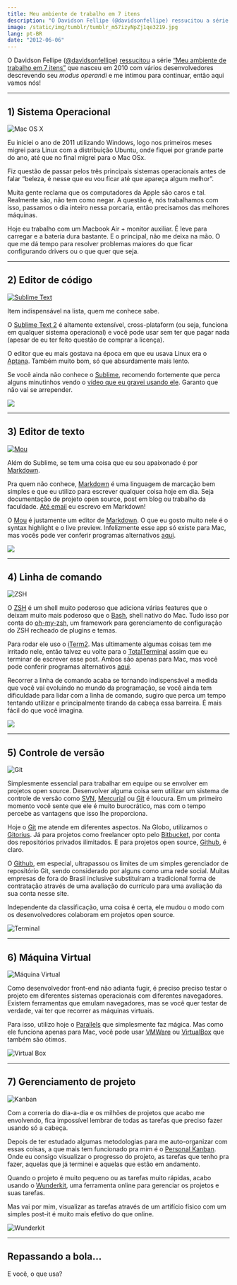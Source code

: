 ```yaml
---
title: Meu ambiente de trabalho em 7 itens
description: "O Davidson Fellipe (@davidsonfellipe) ressucitou a série “Meu ambiente de trabalho em 7 itens” que nasceu em 2010 com vários desenvolvedores descrevendo seu modus operandi e me intimou para continuar, então aqui vamos nós!"
image: /static/img/tumblr/tumblr_m57izyNpZj1qe3219.jpg
lang: pt-BR
date: "2012-06-06"
---
```


O Davidson Fellipe ([@davidsonfellipe](https://twitter.com/#!/davidsonfellipe)) [ressucitou](http://fellipe.com/blog/meu-ambiente-de-trabalho-em-7-itens/) a série [“Meu ambiente de trabalho em 7 itens”](https://www.google.com.br/search?q=Meu+ambiente+de+trabalho+em+7) que nasceu em 2010 com vários desenvolvedores descrevendo seu _modus operandi_ e me intimou para continuar, então aqui vamos nós!

<!-- more -->

---

## 1) Sistema Operacional

![Mac OS X](/static/img/tumblr/tumblr_m575ywGoIo1qe3219.jpg)

Eu iniciei o ano de 2011 utilizando Windows, logo nos primeiros meses migrei para Linux com a distribuição Ubuntu, onde fiquei por grande parte do ano, até que no final migrei para o Mac OSx.

Fiz questão de passar pelos três principais sistemas operacionais antes de falar “beleza, é nesse que eu vou ficar até que apareça algum melhor”.

Muita gente reclama que os computadores da Apple são caros e tal. Realmente são, não tem como negar. A questão é, nós trabalhamos com isso, passamos o dia inteiro nessa porcaria, então precisamos das melhores máquinas.

Hoje eu trabalho com um Macbook Air + monitor auxiliar. É leve para carregar e a bateria dura bastante. E o principal, não me deixa na mão. O que me dá tempo para resolver problemas maiores do que ficar configurando drivers ou o que quer que seja.

---

## 2) Editor de código

[![Sublime Text](/static/img/tumblr/tumblr_m575z6zAaM1qe3219.jpg)](http://www.sublimetext.com/2)

Item indispensável na lista, quem me conhece sabe.

O [Sublime Text 2](http://www.sublimetext.com/2) é altamente extensível, cross-plataform (ou seja, funciona em qualquer sistema operacional) e você pode usar sem ter que pagar nada (apesar de eu ter feito questão de comprar a licença).

O editor que eu mais gostava na época em que eu usava Linux era o [Aptana](http://www.aptana.com/). Também muito bom, só que absurdamente mais lento.

Se você ainda não conhece o [Sublime](http://www.sublimetext.com/2), recomendo fortemente que perca alguns minutinhos vendo o [vídeo que eu gravei usando ele](https://www.youtube.com/watch?v=Ms3Vsz7Jc3A). Garanto que não vai se arrepender.

![](/static/img/tumblr/tumblr_m573uyPZA71qe3219.png)

---

## 3) Editor de texto

[![Mou](/static/img/tumblr/tumblr_m575zjXGf91qe3219.jpg)](http://mouapp.com/)

Além do Sublime, se tem uma coisa que eu sou apaixonado é por [Markdown](http://daringfireball.net/projects/markdown/).

Pra quem não conhece, [Markdown](http://daringfireball.net/projects/markdown/) é uma linguagem de marcação bem simples e que eu utilizo para escrever qualquer coisa hoje em dia. Seja documentação de projeto open source, post em blog ou trabalho da faculdade. [Até email](https://chrome.google.com/webstore/detail/elifhakcjgalahccnjkneoccemfahfoa) eu escrevo em Markdown!

O [Mou](http://mouapp.com/) é justamente um editor de [Markdown](http://daringfireball.net/projects/markdown/). O que eu gosto muito nele é o syntax highlight e o live preview. Infelizmente esse app só existe para Mac, mas vocês pode ver conferir programas alternativos [aqui](http://alternativeto.net/software/mou/).

![](/static/img/tumblr/tumblr_m573w0Z6rE1qe3219.png)

---

## 4) Linha de comando

![ZSH](/static/img/tumblr/tumblr_m5782qqfdR1qe3219.jpg)

O [ZSH](http://en.wikipedia.org/wiki/Z_shell) é um shell muito poderoso que adiciona várias features que o deixam muito mais poderoso que o [Bash](http://pt.wikipedia.org/wiki/Bash), shell nativo do Mac. Tudo isso por conta do [oh-my-zsh](https://github.com/robbyrussell/oh-my-zsh), um framework para gerenciamento de configuração do ZSH recheado de plugins e temas.

Para rodar ele uso o [iTerm2](http://www.iterm2.com/). Mas ultimamente algumas coisas tem me irritado nele, então talvez eu volte para o [TotalTerminal](http://totalterminal.binaryage.com/) assim que eu terminar de escrever esse post. Ambos são apenas para Mac, mas você pode conferir programas alternativos [aqui](http://alternativeto.net/software/iterm/).

Recorrer a linha de comando acaba se tornando indispensável a medida que você vai evoluindo no mundo da programação, se você ainda tem dificuldade para lidar com a linha de comando, sugiro que perca um tempo tentando utilizar e principalmente tirando da cabeça essa barreira. É mais fácil do que você imagina.

![](/static/img/tumblr/tumblr_m576reNW0B1qe3219.png)

---

## 5) Controle de versão

![Git](/static/img/tumblr/tumblr_m576t1A0H31qe3219.jpg)

Simplesmente essencial para trabalhar em equipe ou se envolver em projetos open source. Desenvolver alguma coisa sem utilizar um sistema de controle de versão como [SVN](http://subversion.tigris.org/), [Mercurial](http://mercurial.selenic.com/) ou [Git](http://git-scm.com/) é loucura. Em um primeiro momento você sente que ele é muito burocrático, mas com o tempo percebe as vantagens que isso lhe proporciona.

Hoje o [Git](http://git-scm.com/) me atende em diferentes aspectos. Na Globo, utilizamos o [Gitorius](http://gitorious.org/). Já para projetos como freelancer opto pelo [Bitbucket](https://bitbucket.org/), por conta dos repositórios privados ilimitados. E para projetos open source, [Github](http://github.com/), é claro.

O [Github](http://github.com/), em especial, ultrapassou os limites de um simples gerenciador de repositório Git, sendo considerado por alguns como uma rede social. Muitas empresas de fora do Brasil inclusive substituíram a tradicional forma de contratação através de uma avaliação do currículo para uma avaliação da sua conta nesse site.

Independente da classificação, uma coisa é certa, ele mudou o modo com os desenvolvedores colaboram em projetos open source.

![Terminal](/static/img/tumblr/tumblr_m5770fGez71qe3219.png)

---

## 6) Máquina Virtual

![Máquina Virtual](/static/img/tumblr/tumblr_m577d54Q551qe3219.jpg)

Como desenvolvedor front-end não adianta fugir, é preciso preciso testar o projeto em diferentes sistemas operacionais com diferentes navegadores. Existem ferramentas que emulam navegadores, mas se você quer testar de verdade, vai ter que recorrer as máquinas virtuais.

Para isso, utilizo hoje o [Parallels](http://www.parallels.com/) que simplesmente faz mágica. Mas como ele funciona apenas para Mac, você pode usar [VMWare](http://www.vmware.com/) ou [VirtualBox](https://www.virtualbox.org/) que também são ótimos.

![Virtual Box](/static/img/tumblr/tumblr_m57ej3FsSB1qe3219.png)

---

## 7) Gerenciamento de projeto

![Kanban](/static/img/tumblr/tumblr_m577xueOjK1qe3219.jpg)

Com a correria do dia-a-dia e os milhões de projetos que acabo me envolvendo, fica impossível lembrar de todas as tarefas que preciso fazer usando só a cabeça.

Depois de ter estudado algumas metodologias para me auto-organizar com essas coisas, a que mais tem funcionado pra mim é o [Personal Kanban](http://blog.bluesoft.com.br/personal-kanban-2/). Onde eu consigo visualizar o progresso do projeto, as tarefas que tenho pra fazer, aquelas que já terminei e aquelas que estão em andamento.

Quando o projeto é muito pequeno ou as tarefas muito rápidas, acabo usando o [Wunderkit](https://www.wunderkit.com/), uma ferramenta online para gerenciar os projetos e suas tarefas.

Mas vai por mim, visualizar as tarefas através de um artifício físico com um simples post-it é muito mais efetivo do que online.

![Wunderkit](/static/img/tumblr/tumblr_m577gcDDcf1qe3219.png)

---

## Repassando a bola…

E você, o que usa?
